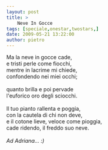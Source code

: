 ```yaml
---
layout: post
title: >
    Neve In Gocce
tags: [speciale,onestar,twostars,]
date: 2009-05-21 13:22:00
author: pietro
---
```

Ma la neve in gocce cade,<br/>e tristi perle come fiocchi,<br/>mentre in lacrime mi chiede,<br/>confondendo nei miei occhi;<br/><br/>quanto brilla e poi pervade<br/>l'euforico oro degli sciocchi.<br/><br/>Il tuo pianto rallenta e poggia,<br/>con la cautela di chi non deve,<br/>e il cotone lieve, veloce come pioggia,<br/>cade ridendo, il freddo suo neve.<br/><br/><span style="font-style: italic">Ad Adriana... :)</span>

